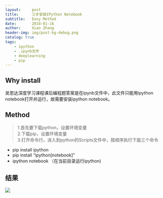 ```yaml
---
layout:     post
title:      三步安装IPython Notebook
subtitle:   Easy Method
date:       2018-01-16
author:     Xiao Zhang
header-img: img/post-bg-debug.png
catalog: true
tags:
    - ipython
    - .ipynb文件
    - deeplearning
    - pip
---
```



## Why install

吴恩达深度学习课程课后编程题答案是在ipynb文件中，此文件只能用ipython notebook打开并运行，故需要安装ipython notebook。

 
 
## Method
 
> 1.首先要下载python，设置环境变量   
> 2.下载pip，设置环境变量   
> 3.打开命令行，进入到python的Scripts文件中，按顺序执行下面三个命令
- pip install ipython
- pip install “ipython[notebook]”  
- ipython notebook （在当前目录运行ipython)

## 结果

![](https://pic1.zhimg.com/80/787cbb572f3b5f34f1e4e8f85e531d77_hd.jpg)
